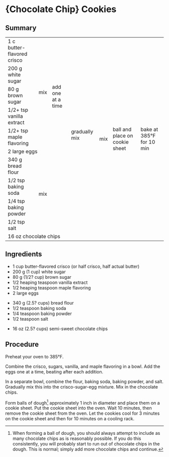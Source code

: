 # {Chocolate Chip} Cookies

## Summary

<table>
  <tr style="text-align: left;">
    <td>1 c butter-flavored crisco</td>
    <td rowspan="5">mix</td>
    <td rowspan="6">add one at a time</td>
    <td rowspan="10">gradually mix</td>
    <td rowspan="11">mix</td>
    <td rowspan="11">ball and place on cookie sheet</td>
    <td rowspan="11">bake at 385°F for 10 min</td>
  </tr>
  <tr>
    <td>200 g white sugar</td>
  </tr>
  <tr>
    <td>80 g brown sugar</td>
  </tr>
  <tr>
    <td>1/2+ tsp vanilla extract</td>
  </tr>
  <tr>
    <td>1/2+ tsp maple flavoring</td>
  </tr>
  <tr>
    <td colspan="2">2 large eggs</td>
  </tr>
  <tr>
    <td>340 g bread flour</td>
    <td rowspan="4" colspan="2">mix</td>
  </tr>
  <tr>
    <td>1/2 tsp baking soda</td>
  </tr>
  <tr>
    <td>1/4 tsp baking powder</td>
  </tr>
  <tr>
    <td>1/2 tsp salt</td>
  </tr>
  <tr>
    <td colspan="4">16 oz chocolate chips</td>
  </tr>
</table>

## Ingredients

*   1 cup butter-flavored crisco (or half crisco, half actual butter)
*   200 g (1 cup) white sugar
*   80 g (1/2? cup) brown sugar
*   1/2 heaping teaspoon vanilla extract
*   1/2 heaping teaspoon maple flavoring
*   2 large eggs

<!---->

*   340 g (2.5? cups) bread flour
*   1/2 teaspoon baking soda
*   1/4 teaspoon baking powder
*   1/2 teaspoon salt

<!---->

*   16 oz (2.5? cups) semi-sweet chocolate chips

## Procedure

Preheat your oven to 385°F.

Combine the crisco, sugars, vanilla, and maple flavoring in a bowl. Add the eggs
one at a time, beating after each addition.

In a separate bowl, combine the flour, baking soda, baking powder, and salt.
Gradually mix this into the crisco-sugar-egg mixture. Mix in the chocolate
chips.

Form balls of dough[^1] approximately 1 inch in diameter and place them
on a cookie sheet. Put the cookie sheet into the oven. Wait 10 minutes,
then remove the cookie sheet from the oven. Let the cookies cool for 3
minutes on the cookie sheet and then for 10 minutes on a cooling rack.

[^1]: When forming a ball of dough, you should always attempt to include as
many chocolate chips as is reasonably possible. If you do this consistently,
you will probably start to run out of chocolate chips in the dough. This is
normal; simply add more chocolate chips and continue.
